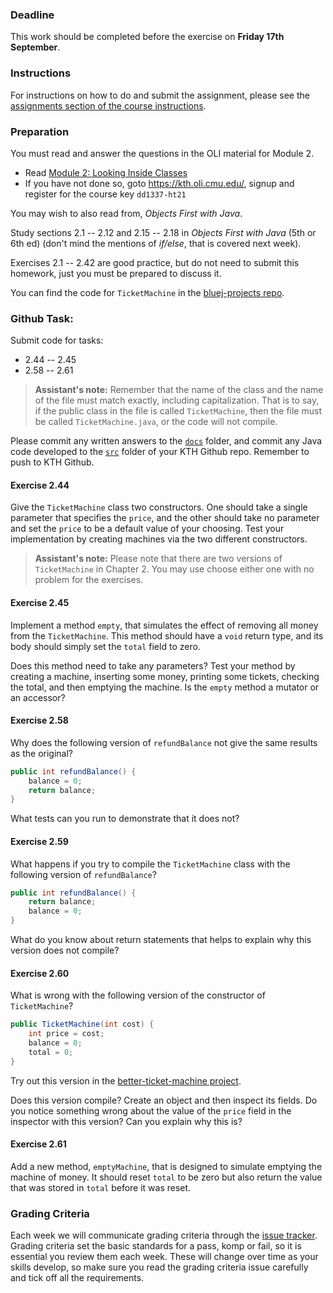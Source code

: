 ### Deadline
This work should be completed before the exercise on **Friday 17th September**.

### Instructions
For instructions on how to do and submit the assignment, please see the
[assignments section of the course instructions](https://gits-15.sys.kth.se/inda-21/course-instructions#assignments).

### Preparation
You must read and answer the questions in the OLI material for Module 2.

- Read [Module 2: Looking Inside Classes](https://kth.oli.cmu.edu/jcourse/webui/syllabus/module.do?context=881a25b2ac1f0888008e7711a9d9ebea)
- If you have not done so, goto https://kth.oli.cmu.edu/, signup and register for the course key `dd1337-ht21`

You may wish to also read from, _Objects First with Java_.

Study sections 2.1 -- 2.12 and 2.15 -- 2.18 in _Objects First with Java_ (5th
or 6th ed) (don't mind the mentions of _if/else_, that is covered next week).

Exercises 2.1 -- 2.42 are good practice, but do not need to submit this homework,
just you must be prepared to discuss it.

You can find the code for `TicketMachine` in the
[bluej-projects repo](https://gits-15.sys.kth.se/inda-21/bluej-projects/tree/master/chapter02/naive-ticket-machine).

### Github Task:
Submit code for tasks:

* 2.44 -- 2.45
* 2.58 -- 2.61

> **Assistant's note:** Remember that the name of the class and the name of the
> file must match exactly, including capitalization. That is to say, if the
> public class in the file is called `TicketMachine`, then the file must be
> called `TicketMachine.java`, or the code will not compile.

Please commit any written answers to the [`docs`](docs) folder, and commit any
Java code developed to the [`src`](src) folder of your KTH Github repo. Remember
to push to KTH Github.

#### Exercise 2.44

Give the `TicketMachine` class two constructors. One should take a single
parameter that specifies the `price`, and the other should take no parameter and
set the `price` to be a default value of your choosing.  Test your
implementation by creating machines via the two different constructors.

> **Assistant's note:** Please note that there are two versions of `TicketMachine` in Chapter 2. You may use choose either one with no problem for the exercises.

#### Exercise 2.45

Implement a method `empty`, that simulates the effect of removing all money from
the `TicketMachine`.  This method should have a `void` return type, and its body
should simply set the `total` field to zero.

Does this method need to take any parameters? Test your method by creating a
machine, inserting some money, printing some tickets, checking the total, and
then emptying the machine.  Is the `empty` method a mutator or an accessor?

#### Exercise 2.58

Why does the following version of `refundBalance` not give the same results as
the original?

```java
public int refundBalance() {
    balance = 0;
    return balance;
}
```

What tests can you run to demonstrate that it does not?

#### Exercise 2.59

What happens if you try to compile the `TicketMachine` class with the following
version of `refundBalance`?

```java
public int refundBalance() {
    return balance;
    balance = 0;
}
```
What do you know about return statements that helps to explain why this version
does not compile?

#### Exercise 2.60

What is wrong with the following version of the constructor of `TicketMachine`?

```java
public TicketMachine(int cost) {
    int price = cost;
    balance = 0;
    total = 0;
}
```

Try out this version in the [better-ticket-machine project](https://gits-15.sys.kth.se/inda-21/bluej-projects/tree/master/chapter02/better-ticket-machine).

Does this version compile? Create an object and then inspect its fields. Do you
notice something wrong about the value of the `price` field in the inspector with
this version? Can you explain why this is?

#### Exercise 2.61

Add a new method, `emptyMachine`, that is designed to simulate emptying the
machine of money. It should reset `total` to be zero but also return the value
that was stored in `total` before it was reset.

### Grading Criteria

Each week we will communicate grading criteria through the [issue
tracker](../../issues/). Grading criteria set the basic standards for a pass,
komp or fail, so it is essential you review them each week. These will change
over time as your skills develop, so make sure you read the grading criteria
issue carefully and tick off all the requirements.
